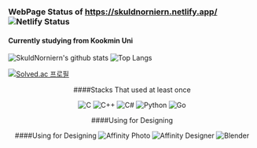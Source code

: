 ### WebPage Status of https://skuldnorniern.netlify.app/ ![Netlify Status](https://api.netlify.com/api/v1/badges/35d36650-af62-4831-8a29-92ae12631df2/deploy-status)

#### Currently studying from Kookmin Uni

![SkuldNorniern's github stats](https://github-readme-stats.vercel.app/api?username=SkuldNorniern&count_private=true&show_icons=true) ![Top Langs](https://github-readme-stats.vercel.app/api/top-langs/?username=SkuldNorniern&langs_count=10&layout=compact) 

[![Solved.ac
프로필](http://mazassumnida.wtf/api/v2/generate_badge?boj=enginekevin)](https://solved.ac/enginekevin)
<p align="center" align="right">
  ####Stacks That used at least once
  <p/>
<p align="center" align="right">
<img alt="C" src="https://img.shields.io/badge/c-%2300599C.svg?&style=for-the-badge&logo=c&logoColor=white"/>
<img alt="C++" src="https://img.shields.io/badge/c++-%2300599C.svg?&style=for-the-badge&logo=c%2B%2B&ogoColor=white"/>
<img alt="C#" src="https://img.shields.io/badge/c%23-%23239120.svg?&style=for-the-badge&logo=c-sharp&logoColor=white"/>
<img alt="Python" src="https://img.shields.io/badge/python-%2314354C.svg?&style=for-the-badge&logo=python&logoColor=white"/>
<img alt="Go" src="https://img.shields.io/badge/go-%2300ADD8.svg?&style=for-the-badge&logo=go&logoColor=white"/>
</p>
  
  
  <p align="center" align="right">
  ####Using for Designing
  </p>
<p align="center" align="right">
  ####Using for Designing
  <img alt="Affinity Photo" src="https://img.shields.io/badge/affinityphoto-%237E4DD2.svg?&style=for-the-badge&logo=affinity-photo&logoColor=white"/>
  <img alt="Affinity Designer" src="https://img.shields.io/badge/affinitydesginer-%231B72BE.svg?&style=for-the-badge&logo=affinity-designer&logoColor=white"/>
  <img alt="Blender" src="https://img.shields.io/badge/blender-%23F5792A.svg?&style=for-the-badge&logo=blender&logoColor=white"/>
</p>
